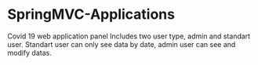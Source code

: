 # SpringMVC-Applications
Covid 19 web application panel
Includes two user type, admin and standart user.
Standart user can only see data by date, admin user can see and modify datas.
